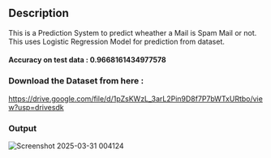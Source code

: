 ## Description 

This is a Prediction System to predict wheather a Mail is Spam Mail or not. This uses Logistic Regression Model for prediction from dataset.

#### Accuracy on test data :  0.9668161434977578

### Download the Dataset from here :

https://drive.google.com/file/d/1pZsKWzL_3arL2Pin9D8f7P7bWTxURtbo/view?usp=drivesdk

### Output 

![Screenshot 2025-03-31 004124](https://github.com/user-attachments/assets/8f671078-75df-4e85-ad29-452586a891f4)
